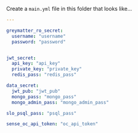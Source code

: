 Create a `main.yml` file in this folder that looks like...

``` yaml
---

greymatter_ro_secret:
  username: "username"
  password: "password"


jwt_secret:
  api_key: "api_key"
  private_key: "private_key"
  redis_pass: "redis_pass"

data_secret:
  jwt_pub: "jwt_pub"
  mongo_pass: "mongo_pass"
  mongo_admin_pass: "mongo_admin_pass"

slo_psql_pass: "psql_pass"

sense_oc_api_token: "oc_api_token"

```
